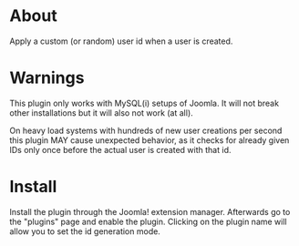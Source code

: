 About
=====

Apply a custom (or random) user id when a user is created.


Warnings
========

This plugin only works with MySQL(i) setups of Joomla. It will not break other installations but it will also not work (at all).

On heavy load systems with hundreds of new user creations per second this plugin MAY cause unexpected behavior, as it checks for already given IDs only once before the actual user is created with that id.


Install
=======

Install the plugin through the Joomla! extension manager. Afterwards go to the "plugins" page and enable the plugin. Clicking on the plugin name will allow you to set the id generation mode.
